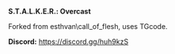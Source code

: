 **S.T.A.L.K.E.R.: Overcast**

Forked from esthvan\call_of_flesh, uses TGcode.

**Discord:** https://discord.gg/huh9kzS
